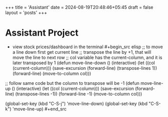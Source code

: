 +++
title = 'Assistant'
date = 2024-08-19T20:48:46+05:45
draft = false
layout = 'posts'
+++


<!--more-->
# Assistant Project
- view stock prices/dashboard in the terminal
#+begin_src elisp
;; to move a line down first get current line
;; transpose the line by +1, that will move the line to next row
;; col variable has the current-column, and it is later transposed by 1
(defun move-line-down ()
  (interactive)
  (let ((col (current-column)))
    (save-excursion
      (forward-line)
      (transpose-lines 1))
    (forward-line)
    (move-to-column col)))

;; follow same code but the column to transpose will be -1
(defun move-line-up ()
  (interactive)
  (let ((col (current-column)))
    (save-excursion
      (forward-line)
      (transpose-lines -1))
    (forward-line -1)
    (move-to-column col)))

(global-set-key (kbd "C-S-j") 'move-line-down)
(global-set-key (kbd "C-S-k") 'move-line-up)
#+end_src
